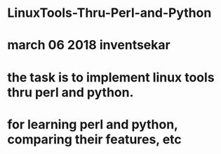 # LinuxTools-Thru-Perl-and-Python

# march 06 2018 inventsekar

# the task is to implement linux tools thru perl and python. 
# for learning perl and python, comparing their features, etc
